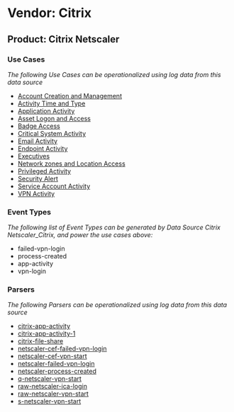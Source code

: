 Vendor: Citrix
==============
Product: Citrix Netscaler
-------------------------

### Use Cases

_The following Use Cases can be operationalized using log data from this data source_

* [Account Creation and Management](../UseCases/usecase_account_creation_and_management.md)
* [Activity Time  and Type](../UseCases/usecase_activity_time__and_type.md)
* [Application Activity](../UseCases/usecase_application_activity.md)
* [Asset Logon and Access](../UseCases/usecase_asset_logon_and_access.md)
* [Badge Access](../UseCases/usecase_badge_access.md)
* [Critical System Activity](../UseCases/usecase_critical_system_activity.md)
* [Email Activity](../UseCases/usecase_email_activity.md)
* [Endpoint Activity](../UseCases/usecase_endpoint_activity.md)
* [Executives](../UseCases/usecase_executives.md)
* [Network zones and Location Access](../UseCases/usecase_network_zones_and_location_access.md)
* [Privileged Activity](../UseCases/usecase_privileged_activity.md)
* [Security Alert](../UseCases/usecase_security_alert.md)
* [Service Account Activity](../UseCases/usecase_service_account_activity.md)
* [VPN Activity](../UseCases/usecase_vpn_activity.md)


### Event Types

_The following list of Event Types can be generated by Data Source Citrix Netscaler_Citrix, and power the use cases above:_

- failed-vpn-login
- process-created
- app-activity
- vpn-login


### Parsers

_The following Parsers can be operationalized using log data from this data source_

* [citrix-app-activity](../Parsers/parserContent_citrix-app-activity.md)
* [citrix-app-activity-1](../Parsers/parserContent_citrix-app-activity-1.md)
* [citrix-file-share](../Parsers/parserContent_citrix-file-share.md)
* [netscaler-cef-failed-vpn-login](../Parsers/parserContent_netscaler-cef-failed-vpn-login.md)
* [netscaler-cef-vpn-start](../Parsers/parserContent_netscaler-cef-vpn-start.md)
* [netscaler-failed-vpn-login](../Parsers/parserContent_netscaler-failed-vpn-login.md)
* [netscaler-process-created](../Parsers/parserContent_netscaler-process-created.md)
* [q-netscaler-vpn-start](../Parsers/parserContent_q-netscaler-vpn-start.md)
* [raw-netscaler-ica-login](../Parsers/parserContent_raw-netscaler-ica-login.md)
* [raw-netscaler-vpn-start](../Parsers/parserContent_raw-netscaler-vpn-start.md)
* [s-netscaler-vpn-start](../Parsers/parserContent_s-netscaler-vpn-start.md)
